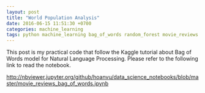 ```yaml
---
layout: post
title: "World Population Analysis"
date: 2016-06-15 11:51:30 +0700
categories: machine_learning
tags: python machine_learning bag_of_words random_forest movie_reviews
---
```


This post is my practical code that follow the Kaggle tutorial about Bag of Words model for Natural Language Processing. Please refer to the following link to read the notebook.

http://nbviewer.jupyter.org/github/hoanvu/data_science_notebooks/blob/master/movie_reviews_bag_of_words.ipynb